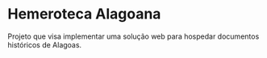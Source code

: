 # Hemeroteca Alagoana

Projeto que visa implementar uma solução web para hospedar documentos históricos de Alagoas.
